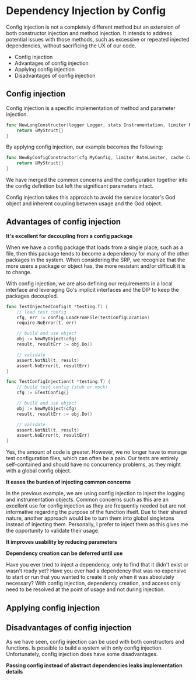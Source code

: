 # Dependency Injection by Config

Config injection is not a completely different method but an extension of both constructor injection and method injection. It intends to address potential issues with those methods, such as excessive or repeated injected dependencies, without sacrificing the UX of our code.

- Config injection
- Advantages of config injection
- Applying config injection
- Disadvantages of config injection

## Config injection

Config injection is a specific implementation of method and parameter injection.

```go
func NewLongConstructor(logger Logger, stats Instrumentation, limiter RateLimiter, cache Cache, timeout time.Duration, workers int) *MyStruct {
    return &MyStruct{}
}
```

By applying config injection, our example becomes the following:

```go
func NewByConfigConstructor(cfg MyConfig, limiter RateLimiter, cache Cache) *MyStruct {
    return &MyStruct{}
}
```

We have merged the common concerns and the configuration together into the config definition but left the significant parameters intact.

Config injection takes this approach to avoid the service locator's God object and inherent coupling between usage and the God object.

## Advantages of config injection

**It's excellent for decoupling from a config package**

When we have a config package that loads from a single place, such as a file, then this package tends to become a dependency for many of the other packages in the system. When considering the SRP, we recognize that the more users a package or object has, the more resistant and/or difficult it is to change.

With config injection, we are also defining our requirements in a local interface and leveraging Go's implicit interfaces and the DIP to keep the packages decoupled.

```go
func TestInjectedConfig(t *testing.T) {
    // load test config
    cfg, err := config.LoadFromFile(testConfigLocation)
    require.NoError(t, err)

    // build and use object
    obj := NewMyObject(cfg)
    result, resultErr := obj.Do()

    // validate
    assert.NotNil(t, result)
    assert.NoError(t, resultErr)
}

func TestConfigInjection(t *testing.T) {
    // build test config (stub or mock)
    cfg := &TestConfig{}

    // build and use object
    obj := NewMyObject(cfg)
    result, resultErr := obj.Do()

    // validate
    assert.NotNil(t, result)
    assert.NoError(t, resultErr)
}
```

Yes, the amount of code is greater. However, we no longer have to manage test configuration files, which can often be a pain. Our tests are entirely self-contained and should have no concurrency problems, as they might with a global config object.

**It eases the burden of injecting common concerns**

In the previous example, we are using config injection to inject the logging and instrumentation objects. Common concerns such as this are an excellent use for config injection as they are frequently needed but are not informative regarding the purpose of the function ifself. Due to their shared nature, another approach would be to turn them into global singletons instead of injecting them. Personally, I prefer to inject them as this gives me the opportunity to validate their usage.

**It improves usability by reducing parameters**

**Dependency creation can be deferred until use**

Have you ever tried to inject a dependency, only to find that it didn't exist or wasn't ready yet? Have you ever had a dependency that was no expensive to start or run that you wanted to create it only when it was absolutely necessary? With config injection, dependency creation, and access only need to be resolved at the point of usage and not during injection.

## Applying config injection

## Disadvantages of config injection

As we have seen, config injection can be used with both constructors and functions. Is possible to build a system with only config injection. Unfortunately, config injection does have some disadvantages.

**Passing config instead of abstract dependencies leaks implementation details**
